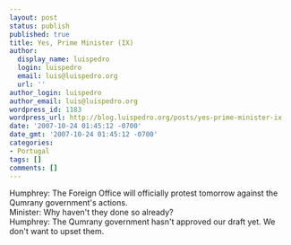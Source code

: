 ```yaml
---
layout: post
status: publish
published: true
title: Yes, Prime Minister (IX)
author:
  display_name: luispedro
  login: luispedro
  email: luis@luispedro.org
  url: ''
author_login: luispedro
author_email: luis@luispedro.org
wordpress_id: 1183
wordpress_url: http://blog.luispedro.org/posts/yes-prime-minister-ix
date: '2007-10-24 01:45:12 -0700'
date_gmt: '2007-10-24 01:45:12 -0700'
categories:
- Portugal
tags: []
comments: []
---
```

<p>Humphrey: The Foreign Office will officially protest tomorrow against the Qumrany government's actions.<br />
Minister: Why haven't they done so already?<br />
Humphrey: The Qumrany government hasn't approved our draft yet. We don't want to upset them.</p>
